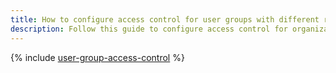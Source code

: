 ```yaml
---
title: How to configure access control for user groups with different roles
description: Follow this guide to configure access control for organization's resources in {{ org-full-name }} based on user groups.
---
```


{% include [user-group-access-control](../../_tutorials/security/user-group-access-control.md) %}
